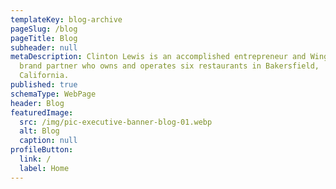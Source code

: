 ```yaml
---
templateKey: blog-archive
pageSlug: /blog
pageTitle: Blog
subheader: null
metaDescription: Clinton Lewis is an accomplished entrepreneur and Wing Stop
  brand partner who owns and operates six restaurants in Bakersfield,
  California.
published: true
schemaType: WebPage
header: Blog
featuredImage:
  src: /img/pic-executive-banner-blog-01.webp
  alt: Blog
  caption: null
profileButton:
  link: /
  label: Home
---
```

